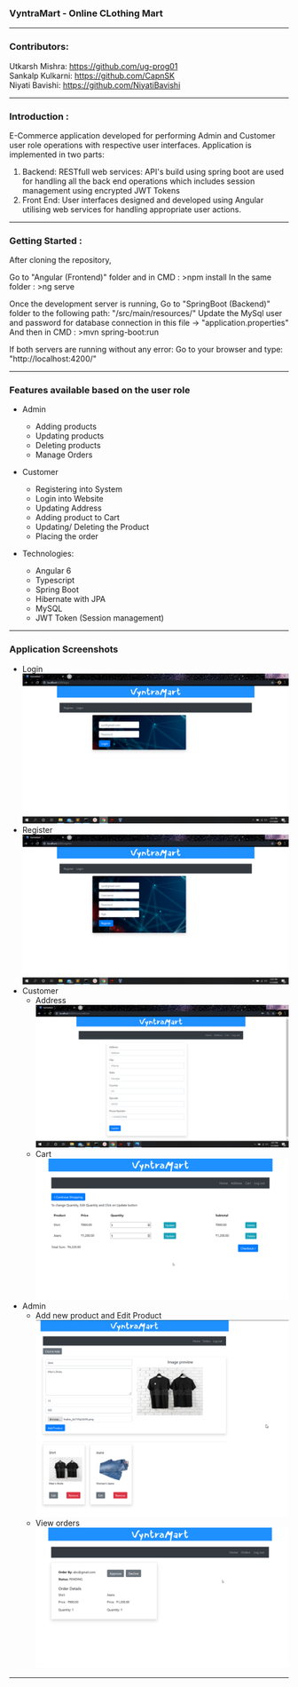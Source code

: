 ### VyntraMart - Online CLothing Mart

----------
### Contributors:
Utkarsh Mishra: https://github.com/ug-prog01  
Sankalp Kulkarni: https://github.com/CapnSK  
Niyati Bavishi: https://github.com/NiyatiBavishi  

----------
### Introduction :

E-Commerce application developed for performing Admin and Customer user role operations with respective user interfaces. Application is implemented in two parts:
1. Backend: RESTfull web services: API's build using spring boot are used for handling all the back end operations which includes session management using encrypted JWT Tokens 
2. Front End: User interfaces designed and developed using Angular utilising web services for handling appropriate user actions.

----------
### Getting Started :

After cloning the repository,

Go to "Angular (Frontend)" folder and in CMD : >npm install 
In the same folder : >ng serve

Once the development server is running,
Go to "SpringBoot (Backend)" folder to the following path:
"/src/main/resources/"
Update the MySql user and password for database connection in this file  -> "application.properties"
And then in CMD : >mvn spring-boot:run

If both servers are running without any error:
Go to your browser and type: "http://localhost:4200/"

----------
### Features available based on the user role
* Admin
  * Adding products
  * Updating products
  * Deleting products
  * Manage Orders
* Customer
  * Registering into System
  * Login into Website
  * Updating Address
  * Adding product to Cart
  * Updating/ Deleting the Product
  * Placing the order

* Technologies: 
  * Angular 6
  * Typescript
  * Spring Boot
  * Hibernate with JPA 
  * MySQL
  * JWT Token (Session management)

----------
### Application Screenshots
* Login 
    <img src = "./Screenshots/Login.png">
* Register 
    <img src = "./Screenshots/Register.png">
* Customer
    * Address 
        <img src = "./Screenshots/Address.png">
    * Cart 
        <img src = "./Screenshots/UpdateCart.png">
* Admin
    * Add new product and Edit Product
        <img src = "./Screenshots/AdminAddProduct.png">
    * View orders 
        <img src ="./Screenshots/ViewOrder.png">
---------
